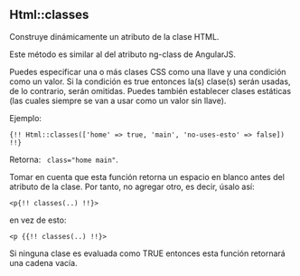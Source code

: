 ## Html::classes

Construye dinámicamente un atributo de la clase HTML.

Este método es similar al del atributo ng-class de AngularJS.

Puedes especificar una o más clases CSS como una llave y una condición como un valor. Si la condición es true entonces la(s) clase(s) serán usadas, de lo contrario, serán omitidas.  Puedes también establecer clases estáticas (las cuales siempre se van a usar como un valor sin llave).

Ejemplo:

`{!! Html::classes(['home' => true, 'main', 'no-uses-esto' => false]) !!}`

Retorna: ` class="home main"`.

Tomar en cuenta que esta función retorna un espacio en blanco antes del atributo de la clase. Por tanto, no agregar otro, es decir, úsalo así:

`<p{!! classes(..) !!}>`

en vez de esto:

`<p {{!! classes(..) !!}>`

Si ninguna clase es evaluada como TRUE entonces esta función retornará una cadena vacía.
